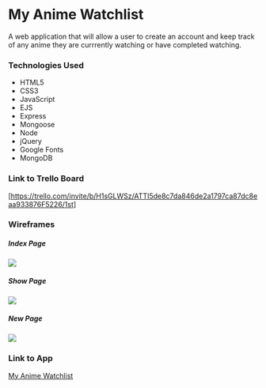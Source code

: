 # My Anime Watchlist

A web application that will allow a user to create an account and keep track of any anime they are currrently watching or have completed watching.

### Technologies Used
- HTML5
- CSS3
- JavaScript
- EJS
- Express
- Mongoose
- Node
- jQuery
- Google Fonts
- MongoDB

### Link to Trello Board
[https://trello.com/invite/b/H1sGLWSz/ATTI5de8c7da846de2a1797ca87dc8eaa933876F5226/1st]

### Wireframes
##### Index Page
![](https://s3.amazonaws.com/assets.mockflow.com/app/wireframepro/company/Ce29b951e14474160955ed6d4d4b2571a/projects/MryjLED0L/pages/D4a7db237a66cfd0cb248ee885d8a57f3/image/D4a7db237a66cfd0cb248ee885d8a57f3.png?1670356870253)

##### Show Page
![](https://s3.amazonaws.com/assets.mockflow.com/app/wireframepro/company/Ce29b951e14474160955ed6d4d4b2571a/projects/MryjLED0L/pages/13e09af502b1498999a6f385b4d00114/image/13e09af502b1498999a6f385b4d00114.png?1670353744891)

##### New Page
![](https://s3.amazonaws.com/assets.mockflow.com/app/wireframepro/company/Ce29b951e14474160955ed6d4d4b2571a/projects/MryjLED0L/pages/D8bfc1fe3305cace5a6c0d48ca01514ec/image/D8bfc1fe3305cace5a6c0d48ca01514ec.png?1670357943986)

### Link to App
[My Anime Watchlist](https://anime-watchlist.onrender.com/)
